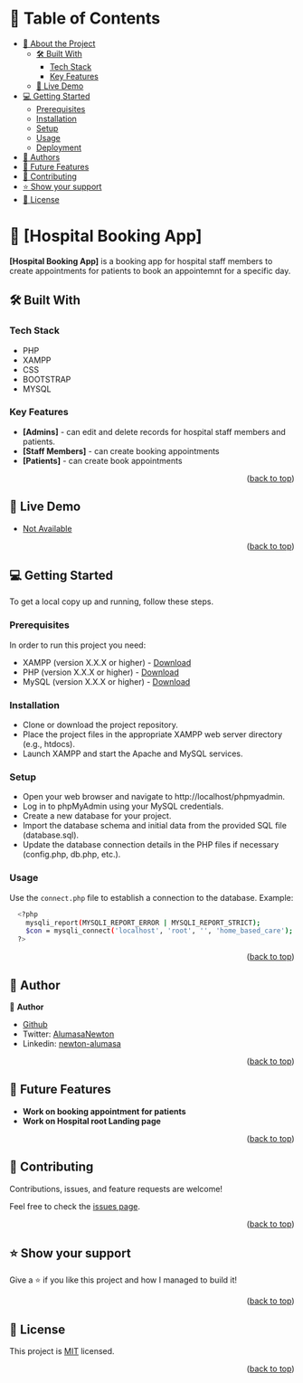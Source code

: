 <!-- TABLE OF CONTENTS -->

# 📗 Table of Contents

- [📖 About the Project](#about-project)
  - [🛠 Built With](#built-with)
    - [Tech Stack](#tech-stack)
    - [Key Features](#key-features)
  - [🚀 Live Demo](#live-demo)
- [💻 Getting Started](#getting-started)
  - [Prerequisites](#prerequisites)
  - [Installation](#installation)
  - [Setup](#setup)
  - [Usage](#usage)
  - [Deployment](#deployment)
- [👥 Authors](#authors)
- [🔭 Future Features](#future-features)
- [🤝 Contributing](#contributing)
- [⭐️ Show your support](#support)
- [📝 License](#license)

<!-- PROJECT DESCRIPTION -->

# 📖 [Hospital Booking App] <a name="about-project"></a>

**[Hospital Booking App]** is a booking app for hospital staff members to create appointments for patients to book an appointemnt for a specific day.

## 🛠 Built With <a name="built-with"></a>

### Tech Stack <a name="tech-stack"></a>

- PHP
- XAMPP
- CSS
- BOOTSTRAP
- MYSQL

<!-- Features -->

### Key Features <a name="key-features"></a>

- **[Admins]** - can edit and delete records for hospital staff members and patients.
- **[Staff Members]** - can create booking appointments
- **[Patients]** - can create book appointments

<p align="right">(<a href="#readme-top">back to top</a>)</p>

<!-- LIVE DEMO -->

## 🚀 Live Demo <a name="live-demo"></a>

- [Not Available]()

<p align="right">(<a href="#readme-top">back to top</a>)</p>

<!-- GETTING STARTED -->

## 💻 Getting Started <a name="getting-started"></a>

To get a local copy up and running, follow these steps.

### Prerequisites

In order to run this project you need:

- XAMPP (version X.X.X or higher) - [Download](https://www.apachefriends.org/index.html)
- PHP (version X.X.X or higher) - [Download](https://www.php.net/downloads.php)
- MySQL (version X.X.X or higher) - [Download](https://www.mysql.com/downloads/)

### Installation

- Clone or download the project repository.
- Place the project files in the appropriate XAMPP web server directory (e.g., htdocs).
- Launch XAMPP and start the Apache and MySQL services.

### Setup

- Open your web browser and navigate to http://localhost/phpmyadmin.
- Log in to phpMyAdmin using your MySQL credentials.
- Create a new database for your project.
- Import the database schema and initial data from the provided SQL file (database.sql).
- Update the database connection details in the PHP files if necessary (config.php, db.php, etc.).

### Usage

Use the `connect.php` file to establish a connection to the database. Example:

```sh
  <?php
    mysqli_report(MYSQLI_REPORT_ERROR | MYSQLI_REPORT_STRICT);
    $con = mysqli_connect('localhost', 'root', '', 'home_based_care');
  ?>
```

<p align="right">(<a href="#readme-top">back to top</a>)</p>

<!-- AUTHORS -->

## 👥 Author <a name="authors"></a>

👤 **Author**

- [Github](https://github.com/altontonn/)
- Twitter: [AlumasaNewton](https://twitter.com/AlumasaNewton)
- Linkedin: [newton-alumasa](https://www.linkedin.com/in/newton-alumasa/)

<p align="right">(<a href="#readme-top">back to top</a>)</p>

<!-- FUTURE FEATURES -->

## 🔭 Future Features <a name="future-features"></a>

- **Work on booking appointment for patients**
- **Work on Hospital root Landing page**

<p align="right">(<a href="#readme-top">back to top</a>)</p>

<!-- CONTRIBUTING -->

## 🤝 Contributing <a name="contributing"></a>

Contributions, issues, and feature requests are welcome!

Feel free to check the [issues page](https://github.com/altontonn/Hospital-App/issues/).

<p align="right">(<a href="#readme-top">back to top</a>)</p>

<!-- SUPPORT -->

## ⭐️ Show your support <a name="support"></a>

Give a ⭐️ if you like this project and how I managed to build it!

<p align="right">(<a href="#readme-top">back to top</a>)</p>

<!-- LICENSE -->

## 📝 License <a name="license"></a>

This project is [MIT](https://github.com/altontonn/Hospital-App/blob/master/LICENSE) licensed.

<p align="right">(<a href="#readme-top">back to top</a>)</p>
